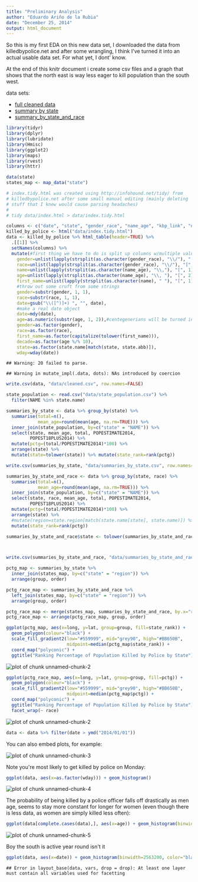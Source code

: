 ```yaml
---
title: "Preliminary Analysis"
author: "Eduardo Ariño de la Rubia"
date: "December 25, 2014"
output: html_document
---
```


So this is my first EDA on this new data set, I downloaded the data from
killedbypolice.net and after some wrangling, I think I've turned it into 
an actual usable data set. For what yet, I dont' know.

At the end of this knitr document i create some csv files and a graph that
shows that the north east is way less eager to kill population than the south
west.

data sets:

* [full cleaned data](data/cleaned.csv)
* [summary by state](data/summaries_by_state.csv)
* [summary_by_state_and_race](data/summaries_by_state_and_race.csv)


```r
library(tidyr)
library(dplyr)
library(lubridate)
library(Hmisc)
library(ggplot2)
library(maps)
library(rvest)
library(httr)

data(state)
states_map <- map_data("state")
```



```r
# index.tidy.html was created using http://infohound.net/tidy/ from
# killedbypolice.net after some small manual editing (mainly deleting
# stuff that I knew would cause parsing headaches)
#
# tidy data/index.html > data/index.tidy.html

columns <- c("date", "state", "gender_race", "name_age", "kbp_link", "news_link")
killed_by_police <- html("data/index.tidy.html")
data <- killed_by_police %>% html_table(header=TRUE) %>% 
  .[[1]] %>%
  setNames(columns) %>%
  mutate(#first thing we have to do is split up columns w/multiple values
    gender=unlist(lapply(strsplit(as.character(gender_race), "\\/"), "[", 1)), 
    race=unlist(lapply(strsplit(as.character(gender_race), "\\/"), "[", 2)),
    name=unlist(lapply(strsplit(as.character(name_age), "\\,"), "[", 1)),
    age=unlist(lapply(strsplit(as.character(name_age), "\\, "), "[", 2)),
    first_name=unlist(lapply(strsplit(as.character(name), " "), "[", 1)),
    #throw out some cruft from some strings
    gender=substr(gender, 1, 1),
    race=substr(race, 1, 1),
    date=gsub("\\([^)]+) ", "", date),
    #make a real date object
    date=mdy(date),
    age=as.numeric(substr(age, 1, 2)),#centegenerians will be turned into teens
    gender=as.factor(gender),
    race=as.factor(race),
    first_name=as.factor(capitalize(tolower(first_name))),
    decade=as.factor(age %/% 10),
    state=as.factor(state.name[match(state, state.abb)]),
    wday=wday(date))
```

```
## Warning: 20 failed to parse.
```

```
## Warning in mutate_impl(.data, dots): NAs introduced by coercion
```

```r
write.csv(data, "data/cleaned.csv", row.names=FALSE)

state_population <- read.csv("data/state_population.csv") %>%
  filter(NAME %in% state.name)

summaries_by_state <- data %>% group_by(state) %>% 
  summarise(total=n(), 
            mean_age=round(mean(age, na.rm=TRUE))) %>% 
  inner_join(state_population, by=c("state" = "NAME")) %>% 
  select(state, mean_age, total, POPESTIMATE2014, 
         POPEST18PLUS2014) %>% 
  mutate(pctg=(total/POPESTIMATE2014)*100) %>% 
  arrange(state) %>%
  mutate(state=tolower(state)) %>% mutate(state_rank=rank(pctg))

write.csv(summaries_by_state, "data/summaries_by_state.csv", row.names=FALSE)

summaries_by_state_and_race <- data %>% group_by(state, race) %>% 
  summarise(total=n(), 
            mean_age=round(mean(age, na.rm=TRUE))) %>% 
  inner_join(state_population, by=c("state" = "NAME")) %>% 
  select(state, race, mean_age, total, POPESTIMATE2014, 
         POPEST18PLUS2014) %>% 
  mutate(pctg=(total/POPESTIMATE2014)*100) %>% 
  arrange(state) %>%
  #mutate(region=state.region[match(state.name[state], state.name)]) %>%
  mutate(state_rank=rank(pctg)) 

summaries_by_state_and_race$state <- tolower(summaries_by_state_and_race$state)



write.csv(summaries_by_state_and_race, "data/summaries_by_state_and_race.csv", row.names=FALSE)

pctg_map <- summaries_by_state %>% 
  inner_join(states_map, by=c("state" = "region")) %>% 
  arrange(group, order)

pctg_race_map <- summaries_by_state_and_race %>%
  left_join(states_map, by=c("state" = "region")) %>%
  arrange(group, order)

pctg_race_map <- merge(states_map, summaries_by_state_and_race, by.x="region", by.y="state")
pctg_race_map <- arrange(pctg_race_map, group, order)

ggplot(pctg_map, aes(x=long, y=lat, group=group, fill=state_rank)) +
  geom_polygon(colour="black") + 
  scale_fill_gradient2(low="#559999", mid="grey90", high="#BB650B", 
                       midpoint=median(pctg_map$state_rank)) + 
  coord_map("polyconic") + 
  ggtitle("Ranking Percentage of Population Killed by Police by State")
```

![plot of chunk unnamed-chunk-2](figure/unnamed-chunk-2-1.png) 

```r
ggplot(pctg_race_map, aes(x=long, y=lat, group=group, fill=pctg)) +
  geom_polygon(colour="black") + 
  scale_fill_gradient2(low="#559999", mid="grey90", high="#BB650B", 
                       midpoint=median(pctg_map$pctg)) + 
  coord_map("polyconic") + 
  ggtitle("Ranking Percentage of Population Killed by Police by State") +
  facet_wrap(~ race)
```

![plot of chunk unnamed-chunk-2](figure/unnamed-chunk-2-2.png) 

```r
data <- data %>% filter(date > ymd("2014/01/01"))
```

You can also embed plots, for example:

![plot of chunk unnamed-chunk-3](figure/unnamed-chunk-3-1.png) 

Note you're most likely to get killed by police on Monday:


```r
ggplot(data, aes(x=as.factor(wday))) + geom_histogram()
```

![plot of chunk unnamed-chunk-4](figure/unnamed-chunk-4-1.png) 

The probability of being killed by a police officer falls off drastically
as men age, seems to stay more constant for longer for women (even though there
is less data, as women are simply killed less often):


```r
ggplot(data[complete.cases(data),], aes(x=age)) + geom_histogram(binwidth=10) + facet_wrap(~ gender, scales="free") + ggtitle("Violence by Police by Gender")
```

![plot of chunk unnamed-chunk-5](figure/unnamed-chunk-5-1.png) 

Boy the south is active year round isn't it


```r
ggplot(data, aes(x=date)) + geom_histogram(binwidth=2563200, color="black", fill="white") + facet_wrap(~ region) + ggtitle("Deaths by Police Across Time by Region") + theme(axis.text.x = element_text(angle = 90, hjust = 1))
```

```
## Error in layout_base(data, vars, drop = drop): At least one layer must contain all variables used for facetting
```
